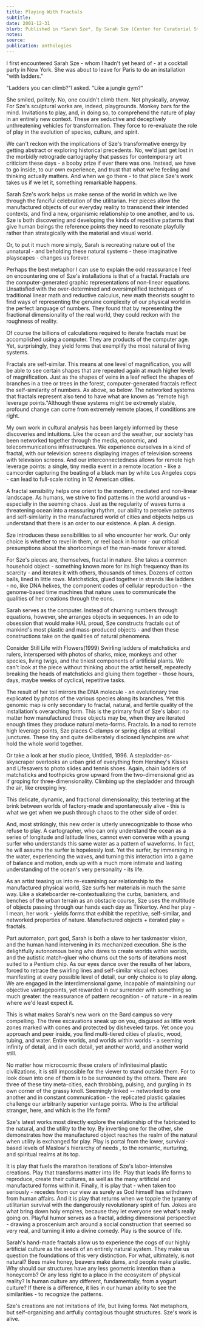 ```yaml
---
title: Playing With Fractals
subtitle:
date: 2001-12-31
blurb: Published in *Sarah Sze*, By Sarah Sze (Center for Curatorial Studies/Bard College, 2002)
notes:
source:
publication: anthologies
---
```


I first encountered Sarah Sze - whom I hadn't yet heard of - at a cocktail party in New York. She was about to leave for Paris to do an installation "with ladders."

"Ladders you can climb?"I asked. "Like a jungle gym?"

She smiled, politely. No, one couldn't climb them. Not physically, anyway. For Sze's sculptural works are, indeed, playgrounds. Monkey bars for the mind. Invitations to play, and, in doing so, to comprehend the nature of play in an entirely new context. These are seductive and deceptively unthreatening vehicles for transformation. They force to re-evaluate the role of play in the evolution of species, culture, and spirit.

We can't reckon with the implications of Sze's transformative energy by getting abstract or exploring historical precedents. No, we'd just get lost in the morbidly retrograde cartography that passes for contemporary art criticism these days - a booby prize if ever there was one. Instead, we have to go inside, to our own experience, and trust that what we're feeling and thinking actually matters. And when we go there - to that place Sze's work takes us if we let it, something remarkable happens.

Sarah Sze's work helps us make sense of the world in which we live through the fanciful celebration of the utilitarian. Her pieces allow the manufactured objects of our everyday reality to transcend their intended contexts, and find a new, organismic relationship to one another, and to us. Sze is both discovering and developing the kinds of repetitive patterns that give human beings the reference points they need to resonate playfully rather than strategically with the material and visual world.

Or, to put it much more simply, Sarah is recreating nature out of the unnatural - and beholding these natural systems - these imaginative playscapes - changes us forever.

Perhaps the best metaphor I can use to explain the odd reassurance I feel on encountering one of Sze's installations is that of a fractal. Fractals are the computer-generated graphic representations of non-linear equations. Unsatisfied with the over-determined and oversimplified techniques of traditional linear math and reductive calculus, new math theorists sought to find ways of representing the genuine complexity of our physical world in the perfect language of numbers. They found that by representing the fractional dimensionality of the real world, they could reckon with the roughness of reality.

Of course the billions of calculations required to iterate fractals must be accomplished using a computer. They are products of the computer age. Yet, surprisingly, they yield forms that exemplify the most natural of living systems.

Fractals are self-similar. This means at one level of magnification, you will be able to see certain shapes that are repeated again at much higher levels of magnification. Just as the shapes of veins in a leaf reflect the shapes of branches in a tree or trees in the forest, computer-generated fractals reflect the self-similarity of numbers. As above, so below. The networked systems that fractals represent also tend to have what are known as "remote high leverage points."Although these systems might be extremely stable, profound change can come from extremely remote places, if conditions are right.

My own work in cultural analysis has been largely informed by these discoveries and intuitions. Like the ocean and the weather, our society has been networked together through the media, economic, and telecommunications infrastructures. We experience ourselves in a kind of fractal, with our television screens displaying images of television screens with television screens. And our interconnectedness allows for remote high leverage points: a single, tiny media event in a remote location - like a camcorder capturing the beating of a black man by white Los Angeles cops - can lead to full-scale rioting in 12 American cities.

A fractal sensibility helps one orient to the modern, mediated and non-linear landscape. As humans, we strive to find patterns in the world around us - especially in the seeming chaos. Just as the regularity of waves turns a threatening ocean into a reassuring rhythm, our ability to perceive patterns and self-similarity in the manufactured world of cities and objects helps us understand that there is an order to our existence. A plan. A design.

Sze introduces these sensibilities to all who encounter her work. Our only choice is whether to revel in them, or reel back in horror - our critical presumptions about the shortcomings of the man-made forever altered.

For Sze's pieces are, themselves, fractal in nature. She takes a common household object - something known more for its high frequency than its scarcity - and iterates it with others, thousands of times. Dozens of cotton balls, lined in little rows. Matchsticks, glued together in strands like ladders - no, like DNA helixes, the component codes of cellular reproduction - the genome-based time machines that nature uses to communicate the qualities of her creations through the eons.

Sarah serves as the computer. Instead of churning numbers through equations, however, she arranges objects in sequences. In an ode to obsession that would make HAL proud, Sze constructs fractals out of mankind's most plastic and mass-produced objects - and then these constructions take on the qualities of natural phenomena.

Consider Still Life with Flowers(1999) Swirling ladders of matchsticks and rulers, interspersed with photos of sharks, mice, monkeys and other species, living twigs, and the tiniest components of artificial plants. We can't look at the piece without thinking about the artist herself, repeatedly breaking the heads of matchsticks and gluing them together - those hours, days, maybe weeks of cyclical, repetitive tasks.

The result of her toil mirrors the DNA molecule - an evolutionary tree explicated by photos of the various species along its branches. Yet this genomic map is only secondary to fractal, natural, and fertile quality of the installation's overarching form. This is the primary fruit of Sze's labor: no matter how manufactured these objects may be, when they are iterated enough times they produce natural meta-forms. Fractals. In a nod to remote high leverage points, Sze places C-clamps or spring clips at critical junctures. These tiny and quite deliberately disclosed lynchpins are what hold the whole world together.

Or take a look at her studio piece, Untitled, 1996. A stepladder-as-skyscraper overlooks an urban grid of everything from Hershey's Kisses and Lifesavers to photo slides and tennis shoes. Again, chain ladders of matchsticks and toothpicks grow upward from the two-dimensional grid as if groping for three-dimensionality. Climbing up the stepladder and through the air, like creeping ivy.

This delicate, dynamic, and fractional dimensionality; this teetering at the brink between worlds of factory-made and spontaneously alive - this is what we get when we push through chaos to the other side of order.

And, most strikingly, this new order is utterly unrecognizable to those who refuse to play. A cartographer, who can only understand the ocean as a series of longitude and latitude lines, cannot even converse with a young surfer who understands this same water as a pattern of waveforms. In fact, he will assume the surfer is hopelessly lost. Yet the surfer, by immersing in the water, experiencing the waves, and turning this interaction into a game of balance and motion, ends up with a much more intimate and lasting understanding of the ocean's very personality - its life.

As an artist teasing us into re-examining our relationship to the manufactured physical world, Sze surfs her materials in much the same way. Like a skateboarder re-contextualizing the curbs, banisters, and benches of the urban terrain as an obstacle course, Sze uses the multitude of objects passing through our hands each day as Tinkertoy. And her play - I mean, her work - yields forms that exhibit the repetitive, self-similar, and networked properties of nature. Manufactured objects + iterated play = fractals.

Part automaton, part god, Sarah is both a slave to her taskmaster vision, and the human hand intervening in its mechanized execution. She is the delightfully autonomous being who dares to create worlds within worlds, and the autistic match-gluer who churns out the sorts of iterations most suited to a Pentium chip. As our eyes dance over the results of her labors, forced to retrace the swirling lines and self-similar visual echoes manifesting at every possible level of detail, our only choice is to play along. We are engaged in the interdimensional game, incapable of maintaining our objective vantagepoints, yet rewarded in our surrender with something so much greater: the reassurance of pattern recognition - of nature - in a realm where we'd least expect it.

This is what makes Sarah's new work on the Bard campus so very compelling. The three excavations sneak up on you, disguised as little work zones marked with cones and protected by disheveled tarps. Yet once you approach and peer inside, you find multi-tiered cities of plastic, wood, tubing, and water. Entire worlds, and worlds within worlds - a seeming infinity of detail, and in each detail, yet another world, and another world still.

No matter how microcosmic these craters of infinitesimal plastic civilizations, it is still impossible for the viewer to stand outside them. For to look down into one of them is to be surrounded by the others. There are three of these tiny meta-cities, each throbbing, pulsing, and gurgling in its own corner of the grassy knoll. Seemingly linked -- networked to one another and in constant communication - the replicated plastic galaxies challenge our arbitrarily superior vantage points. Who is the artificial stranger, here, and which is the life form?

Sze's latest works most directly explore the relationship of the fabricated to the natural, and the utility to the toy. By inverting one for the other, she demonstrates how the manufactured object reaches the realm of the natural when utility is exchanged for play. Play is portal from the lower, survival-based levels of Maslow's hierarchy of needs , to the romantic, nurturing, and spiritual realms at its top.

It is play that fuels the marathon iterations of Sze's labor-intensive creations. Play that transforms matter into life. Play that leads life forms to reproduce, create their cultures, as well as the many artificial and manufactured forms within it. Finally, it is play that - when taken too seriously - recedes from our view as surely as God himself has withdrawn from human affairs. And it is play that returns when we topple the tyranny of utilitarian survival with the dangerously revolutionary spirit of fun. Jokes are what bring down holy empires, because they let everyone see what's really going on. Playful humor serves as a fractal, adding dimensional perspective - drawing a proscenium arch around a social construction that seemed so very real, and turning it into a divine comedy. Play is the source of life.

Sarah's hand-made fractals allow us to experience the cogs of our highly artificial culture as the seeds of an entirely natural system. They make us question the foundations of this very distinction. For what, ultimately, is not natural? Bees make honey, beavers make dams, and people make plastic. Why should our structures have any less geometric intention than a honeycomb? Or any less right to a place in the ecosystem of physical reality? Is human culture any different, fundamentally, from a yogurt culture? If there is a difference, it lies in our human ability to see the similarities - to recognize the patterns.

Sze's creations are not imitations of life, but living forms. Not metaphors, but self-organizing and artfully contagious thought structures. Sze's work is alive.
